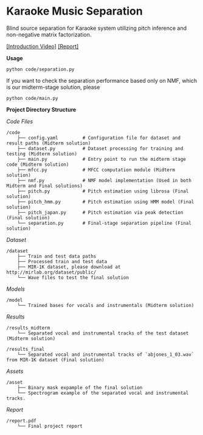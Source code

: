 # Karaoke Music Separation
Blind source separation for Karaoke system utilizing pitch inference and non-negative matrix factorization.  

[[Introduction Video]](https://drive.google.com/file/d/15Mt1g5Qd_l55M_n-H6ARp4fXpuWETiz4/view?usp=sharing) [[Report]](./report.pdf)

**Usage**

```
python code/separation.py
```

If you want to check the separation performance based only on NMF, which is our midterm-stage solution, please

```
python code/main.py
```

**Project Directory Structure**

*Code Files*

```
/code  
    ├── config.yaml         # Configuration file for dataset and result paths (Midterm solution)  
    ├── dataset.py          # Dataset processing for training and testing (Midterm solution)  
    ├── main.py             # Entry point to run the midterm stage code (Midterm solution)  
    ├── mfcc.py             # MFCC computation module (Midterm solution)  
    ├── nmf.py              # NMF model implementation (Used in both Midterm and Final solutions)  
    ├── pitch.py            # Pitch estimation using librosa (Final solution)  
    ├── pitch_hmm.py        # Pitch estimation using HMM model (Final solution)  
    ├── pitch_japan.py      # Pitch estimation via peak detection (Final solution)  
    └── separation.py       # Final-stage separation pipeline (Final solution)  
```

*Dataset*

```
/dataset  
    ├── Train and test data paths  
    ├── Processed train and test data  
    ├── MIR-1K dataset, please download at http://mirlab.org/dataset/public/
    └── Wave files to test the final solution
```

*Models*

```
/model  
    └── Trained bases for vocals and instrumentals (Midterm solution)  
```

*Results*

```
/results_midterm  
    └── Separated vocal and instrumental tracks of the test dataset (Midterm solution)  

/results_final  
    └── Separated vocal and instrumental tracks of `abjones_1_03.wav` from MIR-1K dataset (Final solution)  
```

*Assets*

```
/asset
	├── Binary mask expample of the final solution
	└── Spectrogram example of the separated vocal and instrumental tracks. 
```

*Report*

```
/report.pdf  
    └── Final project report  
```
